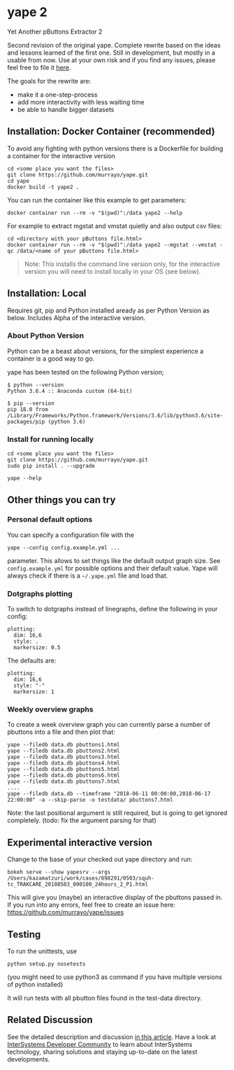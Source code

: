 # yape 2

Yet Another pButtons Extractor 2

Second revision of the original yape. Complete rewrite based on the ideas and lessons learned of the first one. Still in development, but mostly in a usable from now. Use at your own risk and if you find any issues, please feel free to file it [here](https://github.com/murrayo/yape/issues).

The goals for the rewrite are:

- make it a one-step-process
- add more interactivity with less waiting time
- be able to handle bigger datasets

## Installation: Docker Container (recommended)

To avoid any fighting with python versions there is a Dockerfile for building a container for the interactive version

```
cd <some place you want the files>
git clone https://github.com/murrayo/yape.git
cd yape
docker build -t yape2 .
```

You can run the container like this example to get parameters:
```
docker container run --rm -v "$(pwd)":/data yape2 --help
```

For example to extract mgstat and vmstat quietly and also output csv files:
```
cd <directory with your pButtons file.html>
docker container run --rm -v "$(pwd)":/data yape2 --mgstat --vmstat -qc /data/<name of your pButtons file.html>
```

>Note:
>This installs the command line version only, for the interactive version you will need to install locally in your OS (see below).



## Installation: Local

Requires git, pip and Python installed aready as per Python Version as below. Includes Alpha of the interactive version.

### About Python Version

Python can be a beast about versions, for the simplest experience a container is a good way to go.

yape has been tested on the following Python version;
```
$ python --version
Python 3.6.4 :: Anaconda custom (64-bit)

$ pip --version
pip 18.0 from /Library/Frameworks/Python.framework/Versions/3.6/lib/python3.6/site-packages/pip (python 3.6)
```

### Install for running locally

```
cd <some place you want the files>
git clone https://github.com/murrayo/yape.git
sudo pip install . --upgrade

yape --help
```

## Other things you can try

### Personal default options

You can specify a configuration file with the
```
yape --config config.example.yml ...
```
parameter. This allows to set things like the default output graph size. See `config.example.yml` for possible options and their default value.
Yape will always check if there is a `~/.yape.yml` file and load that.

### Dotgraphs plotting
To switch to dotgraphs instead of linegraphs, define the following in your config:
```
plotting:
  dim: 16,6
  style: .
  markersize: 0.5
```
The defaults are:
```
plotting:
  dim: 16,6
  style: "-"
  markersize: 1
```

### Weekly overview graphs

To create a week overview graph you can currently parse a number of pbuttons into a file and then plot that:
```
yape --filedb data.db pbuttons1.html
yape --filedb data.db pbuttons2.html
yape --filedb data.db pbuttons3.html
yape --filedb data.db pbuttons4.html
yape --filedb data.db pbuttons5.html
yape --filedb data.db pbuttons6.html
yape --filedb data.db pbuttons7.html
....
yape --filedb data.db --timeframe "2018-06-11 00:00:00,2018-06-17 22:00:00" -a --skip-parse -o testdata/ pbuttons7.html
```
Note: the last positional argument is still required, but is going to get ignored completely. (todo: fix the argument parsing for that)

## Experimental interactive version

Change to the base of your checked out yape directory and run:
```
bokeh serve --show yapesrv --args /Users/kazamatzuri/work/cases/898291/0503/squh-tc_TRAKCARE_20180503_000100_24hours_2_P1.html
```

This will give you (maybe) an interactive display of the pbuttons passed in. If you run into any errors, feel free to create an issue here: https://github.com/murrayo/yape/issues

## Testing

To run the unittests, use
```
python setup.py nosetests
```
(you might need to use python3 as command if you have multiple versions of python installed)

It will run tests with all pbutton files found in the test-data directory.

## Related Discussion

See the detailed description and discussion [in this article](https://community.intersystems.com/post/yape-yet-another-pbuttons-extractor-and-automatically-create-charts).
Have a look at [InterSystems Developer Community](community.intersystems.com) to learn about InterSystems technology, sharing solutions and staying up-to-date on the latest developments.
